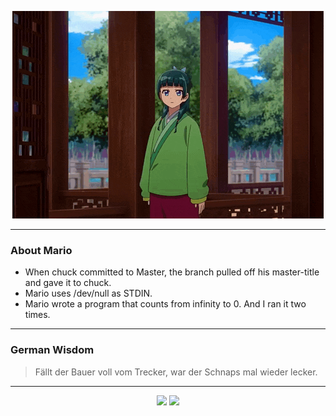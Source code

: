 <p align="center">
  <img src="assets/maomao.gif" />
</p>

---

### About Mario
- When chuck committed to Master, the branch pulled off his master-title and gave it to chuck.
- Mario uses /dev/null as STDIN.
- Mario wrote a program that counts from infinity to 0. And I ran it two times.

---

### German Wisdom
> Fällt der Bauer voll vom Trecker, war der Schnaps mal wieder lecker.

---

<p align="center">
  <a>
    <img height="180em" src="https://github-readme-stats-eight-theta.vercel.app/api?username=Torfkopp&show_icons=true&theme=dark&include_all_commits=true&count_private=true"/>
  </a>
  <a href="https://github.com/Torfkopp?tab=repositories">
    <img height="180em" src="https://github-readme-stats-eight-theta.vercel.app/api/top-langs/?username=torfkopp&layout=compact&theme=dark&langs_count=8&hide=java"/>
  </a>
</p>
